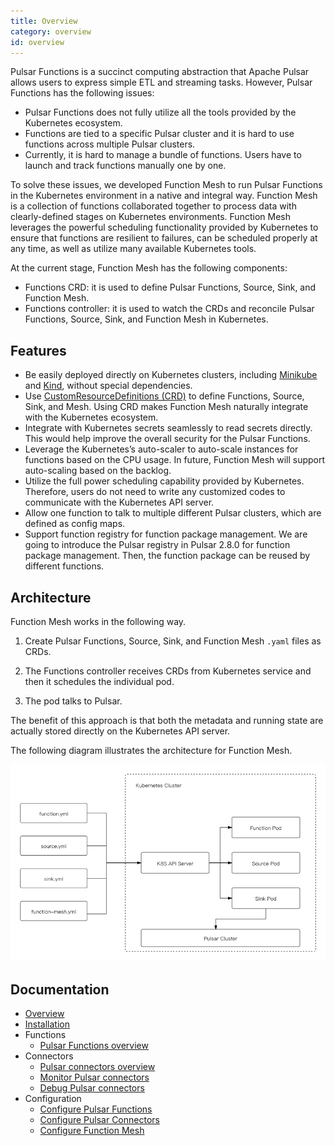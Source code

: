 ```yaml
---
title: Overview
category: overview
id: overview
---
```


Pulsar Functions is a succinct computing abstraction that Apache Pulsar allows users to express simple ETL and streaming tasks. However, Pulsar Functions has the following issues:

- Pulsar Functions does not fully utilize all the tools provided by the Kubernetes ecosystem.
- Functions are tied to a specific Pulsar cluster and it is hard to use functions across multiple Pulsar clusters.
- Currently, it is hard to manage a bundle of functions. Users have to launch and track functions manually one by one.

To solve these issues, we developed Function Mesh to run Pulsar Functions in the Kubernetes environment in a native and integral way. Function Mesh is a collection of functions collaborated together to process data with clearly-defined stages on Kubernetes environments. Function Mesh leverages the powerful scheduling functionality provided by Kubernetes to ensure that functions are resilient to failures, can be scheduled properly at any time, as well as utilize many available Kubernetes tools.

At the current stage, Function Mesh has the following components:

- Functions CRD: it is used to define Pulsar Functions, Source, Sink, and Function Mesh.
- Functions controller: it is used to watch the CRDs and reconcile Pulsar Functions, Source, Sink, and Function Mesh in Kubernetes.

## Features

- Be easily deployed directly on Kubernetes clusters, including [Minikube](https://github.com/kubernetes/minikube) and [Kind](https://kind.sigs.k8s.io/docs/user/quick-start/), without special dependencies.
- Use [CustomResourceDefinitions (CRD)](https://kubernetes.io/docs/concepts/extend-kubernetes/api-extension/custom-resources/) to define Functions, Source, Sink, and Mesh. Using CRD makes Function Mesh naturally integrate with the Kubernetes ecosystem.
- Integrate with Kubernetes secrets seamlessly to read secrets directly. This would help improve the overall security for the Pulsar Functions.
- Leverage the Kubernetes’s auto-scaler to auto-scale instances for functions based on the CPU usage. In future, Function Mesh will support auto-scaling based on the backlog.
- Utilize the full power scheduling capability provided by Kubernetes. Therefore, users do not need to write any customized codes to communicate with the Kubernetes API server.
- Allow one function to talk to multiple different Pulsar clusters, which are defined as config maps.
- Support function registry for function package management. We are going to introduce the Pulsar registry in Pulsar 2.8.0 for function package management. Then, the function package can be reused by different functions.

## Architecture

Function Mesh works in the following way.

1. Create Pulsar Functions, Source, Sink, and Function Mesh `.yaml` files as CRDs.

2. The Functions controller receives CRDs from Kubernetes service and then it schedules the individual pod.

3. The pod talks to Pulsar.

The benefit of this approach is that both the metadata and running state are actually stored directly on the Kubernetes API server.

The following diagram illustrates the architecture for Function Mesh.

![Function Mech Architecture](../docs/assets/function-mesh-architecture.png)

## Documentation

- [Overview](/overview.md)
- [Installation](/install-function-mesh.md)
- Functions
  - [Pulsar Functions overview](/functions/function-overview.md)
- Connectors
  - [Pulsar connectors overview](/connectors/pulsar-io-overview.md)
  - [Monitor Pulsar connectors](/connectors/pulsar-io-monitoring.md)
  - [Debug Pulsar connectors](/connectors/pulsar-io-debug.md)
- Configuration
  - [Configure Pulsar Functions](/configure/pulsar-functions.md)
  - [Configure Pulsar Connectors](/configure/pulsar-connector.md)
  - [Configure Function Mesh](/configure/function-mesh.md)